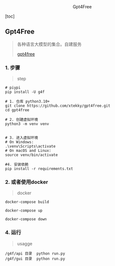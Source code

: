 <center>Gpt4Free</center>





[toc]







## Gpt4Free

> 各种语言大模型的集合。自建服务
>
> [gpt4free](https://github.com/xtekky/gpt4free)







### 1. 步骤

> step

```shell
# piypi
pip install -U g4f

# 1. 仓库 python3.10+
git clone https://github.com/xtekky/gpt4free.git
cd gpt4free

# 2. 创建虚拟环境
python3 -m venv venv


# 3. 进入虚拟环境
# On Windows:
.\venv\Scripts\activate
# On macOS and Linux:
source venv/bin/activate

#4. 安装依赖
pip install -r requirements.txt
```









### 2. 或者使用docker

> docker

```shell
docker-compose build

docker-compose up

docker-compose down
```







### 4. 运行

> usagge

```shell
/g4f/api 目录  python run.py
/g4f/gui 目录  python run.py
```

